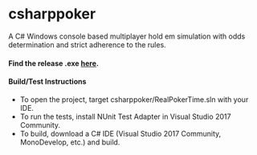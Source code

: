 # csharppoker
A C# Windows console based multiplayer hold em simulation with odds determination and strict adherence to the rules.
#### Find the release .exe [here](https://github.com/tcatsl/csharppoker/blob/master/RealPokerTime/bin/Release/RealPokerTime.exe).
#### Build/Test Instructions
+ To open the project, target csharppoker/RealPokerTime.sln with your IDE.
+ To run the tests, install NUnit Test Adapter in Visual Studio 2017 Community.
+ To build, download a C# IDE (Visual Studio 2017 Community, MonoDevelop, etc.) and build.


